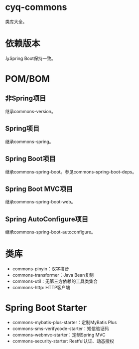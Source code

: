 # cyq-commons
类库大全。

# 依赖版本
与Spring Boot保持一致。

# POM/BOM
## 非Spring项目
继承commons-version。

## Spring项目
继承commons-spring。

## Spring Boot项目
继承commons-spring-boot。参见commons-spring-boot-deps。

## Spring Boot MVC项目
继承commons-spring-boot-web。

## Spring AutoConfigure项目
继承commons-spring-boot-autoconfigure。

# 类库
- commons-pinyin：汉字拼音
- commons-transformer：Java Bean复制
- commons-util：无第三方依赖的工具类集合
- commons-http: HTTP客户端

# Spring Boot Starter
- commons-mybatis-plus-starter：定制MyBatis Plus
- commons-sms-verifycode-starter：短信验证码
- commons-webmvc-starter：定制Spring MVC
- commons-security-starter: Restful认证、动态授权